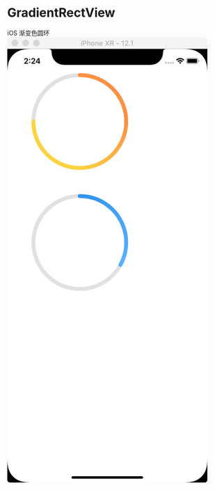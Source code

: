 # GradientRectView
iOS 渐变色圆环
![style](https://github.com/agvale/GradientRectView/blob/master/ZAGradientRectView/1553495058221.jpg)
